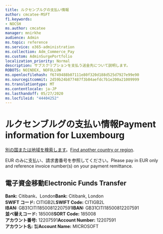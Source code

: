 ```yaml
---
title: ルクセンブルグの支払い情報
author: cmcatee-MSFT
f1.keywords:
- NOCSH
ms.author: cmcatee
manager: mnirkhe
audience: Admin
ms.topic: reference
ms.service: o365-administration
ms.collection: Adm_Commerce_Pay
ms.custom: AdminSurgePortfolio
localization_priority: Normal
description: サブスクリプションを支払う送金先について説明します。
ROBOTS: NOINDEX, NOFOLLOW
ms.openlocfilehash: f6749488b07111e80f320d188d525d7927e99e90
ms.sourcegitcommit: 2d59b24b877487f3b84aefdc7b1e200a21009999
ms.translationtype: MT
ms.contentlocale: ja-JP
ms.lasthandoff: 05/27/2020
ms.locfileid: "44404252"
---
```

# <a name="payment-information-for-luxembourg"></a><span data-ttu-id="04f90-103">ルクセンブルグの支払い情報</span><span class="sxs-lookup"><span data-stu-id="04f90-103">Payment information for Luxembourg</span></span>

<span data-ttu-id="04f90-104">[別の国または地域を検索します](../billing-and-payments/pay-for-your-subscription.md)。</span><span class="sxs-lookup"><span data-stu-id="04f90-104">[Find another country or region](../billing-and-payments/pay-for-your-subscription.md).</span></span>

<span data-ttu-id="04f90-105">EUR のみに支払い、請求書番号を参照してください。</span><span class="sxs-lookup"><span data-stu-id="04f90-105">Please pay in EUR only and reference invoice number(s) on your payment remittance.</span></span>

## <a name="electronic-funds-transfer"></a><span data-ttu-id="04f90-106">電子資金移動</span><span class="sxs-lookup"><span data-stu-id="04f90-106">Electronic Funds Transfer</span></span>

<span data-ttu-id="04f90-107">**Bank:** Citibank、London</span><span class="sxs-lookup"><span data-stu-id="04f90-107">**Bank:** Citibank, London</span></span>  
<span data-ttu-id="04f90-108">**SWIFT コード:** CITIGB2L</span><span class="sxs-lookup"><span data-stu-id="04f90-108">**SWIFT Code:** CITIGB2L</span></span>  
<span data-ttu-id="04f90-109">**IBAN:** GB31CITI18500812207591</span><span class="sxs-lookup"><span data-stu-id="04f90-109">**IBAN:** GB31CITI18500812207591</span></span>  
<span data-ttu-id="04f90-110">**並べ替えコード:** 185008</span><span class="sxs-lookup"><span data-stu-id="04f90-110">**SORT Code:** 185008</span></span>  
<span data-ttu-id="04f90-111">**アカウント番号:** 12207591</span><span class="sxs-lookup"><span data-stu-id="04f90-111">**Account Number:** 12207591</span></span>  
<span data-ttu-id="04f90-112">**アカウント名:** 製</span><span class="sxs-lookup"><span data-stu-id="04f90-112">**Account Name:** MICROSOFT</span></span>